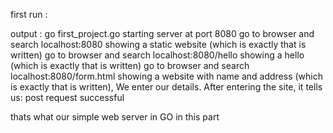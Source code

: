 first run :

output :
go first_project.go 
starting server at port 8080 
go to browser and search localhost:8080
showing a static website (which is exactly that is written)
go to browser and search localhost:8080/hello
showing a hello (which is exactly that is written)
go to browser and search localhost:8080/form.html
showing a  website with name and address (which is exactly that is written), We enter our details. After entering the site, it tells us:
post request successful

thats what our simple web server in GO in this part
